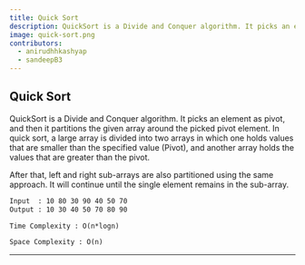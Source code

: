 ```yaml
---
title: Quick Sort
description: QuickSort is a Divide and Conquer algorithm. It picks an element as pivot, and then it partitions the given array around the picked pivot element. In quick sort, a large array is divided into two arrays in which one holds values that are smaller than the specified value (Pivot), and another array holds the values that are greater than the pivot. After that, left and right sub-arrays are also partitioned using the same approach. It will continue until the single element remains in the sub-array.
image: quick-sort.png
contributors:
  - anirudhhkashyap
  - sandeepB3
---
```


## Quick Sort

QuickSort is a Divide and Conquer algorithm. It picks an element as pivot, and then it partitions the given array around the picked pivot element. In quick sort, a large array is divided into two arrays in which one holds values that are smaller than the specified value (Pivot), and another array holds the values that are greater than the pivot.

After that, left and right sub-arrays are also partitioned using the same approach. It will continue until the single element remains in the sub-array.

```txt
Input  : 10 80 30 90 40 50 70
Output : 10 30 40 50 70 80 90
```

```txt
Time Complexity : O(n*logn)
```

```txt
Space Complexity : O(n)
```

---
